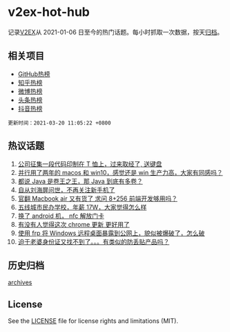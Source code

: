 # v2ex-hot-hub

 记录[V2EX](https://www.v2ex.com/)从 2021-01-06 日至今的热门话题。每小时抓取一次数据，按天[归档](archives)。
 
 ## 相关项目

- [GitHub热榜](https://github.com/snaildev/github-hot-hub)
- [知乎热榜](https://github.com/snaildev/zhihu-hot-hub)
- [微博热榜](https://github.com/snaildev/weibo-hot-hub)
- [头条热榜](https://github.com/snaildev/toutiao-hot-hub)
- [抖音热榜](https://github.com/snaildev/douyin-hot-hub)


 `更新时间：2021-03-20 11:05:22 +0800`

## 热议话题

1. [公司征集一段代码印制在 T 恤上，过来取经了, 送键盘](https://www.v2ex.com/t/763130)
1. [并行用了两年的 macos 和 win10，感觉还是 win 生产力高，大家有同感吗？](https://www.v2ex.com/t/763209)
1. [都说 Java 是卷王之王，那 Java 到底有多卷？](https://www.v2ex.com/t/763188)
1. [自从刘海屏问世，不再关注新手机了](https://www.v2ex.com/t/763174)
1. [官翻 Macbook air 又有货了 求问 8+256 前端开发够用吗？](https://www.v2ex.com/t/763163)
1. [五线城市民办学校，年薪 17W，大家觉得怎么样](https://www.v2ex.com/t/763155)
1. [换了 android 机， nfc 解放门卡](https://www.v2ex.com/t/763203)
1. [有没有人觉得这次 chrome 更新 更好用了](https://www.v2ex.com/t/763126)
1. [使用 frp 将 Windows 远程桌面暴露到公网上，貌似被爆破了，怎么破](https://www.v2ex.com/t/763283)
1. [迫于老婆身份证又找不到了。。。有类似的防丢贴产品吗？](https://www.v2ex.com/t/763181)

## 历史归档

[archives](archives)

## License

See the [LICENSE](LICENSE) file for license rights and limitations (MIT).
